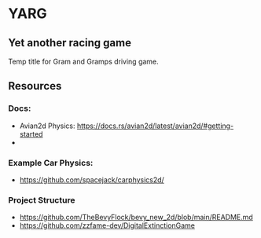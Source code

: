 # YARG
## Yet another racing game

Temp title for Gram and Gramps driving game.

## Resources

### Docs:
- Avian2d Physics: https://docs.rs/avian2d/latest/avian2d/#getting-started
- 

### Example Car Physics:
- https://github.com/spacejack/carphysics2d/

### Project Structure
- https://github.com/TheBevyFlock/bevy_new_2d/blob/main/README.md
- https://github.com/zzfame-dev/DigitalExtinctionGame
